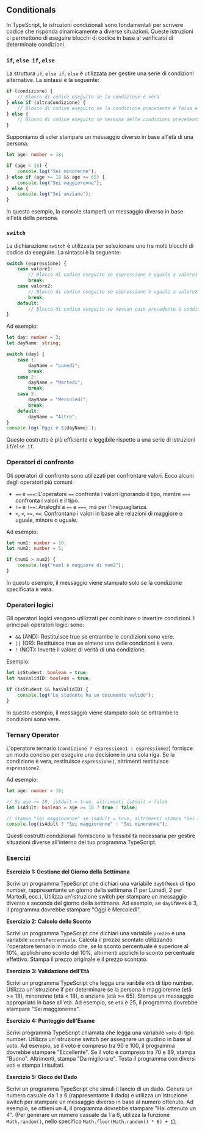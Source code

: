 ## Conditionals

In TypeScript, le istruzioni condizionali sono fondamentali per scrivere codice che risponda dinamicamente a diverse situazioni. Queste istruzioni ci permettono di eseguire blocchi di codice in base al verificarsi di determinate condizioni.

### `if`, `else if`, `else`

La struttura `if`, `else if`, `else` è utilizzata per gestire una serie di condizioni alternative. La sintassi è la seguente:

```typescript
if (condizione) {
    // Blocco di codice eseguito se la condizione è vera
} else if (altraCondizione) {
    // Blocco di codice eseguito se la condizione precedente è falsa e questa è vera
} else {
    // Blocco di codice eseguito se nessuna delle condizioni precedenti è vera
}
```

Supponiamo di voler stampare un messaggio diverso in base all'età di una persona.

```typescript
let age: number = 18;

if (age < 18) {
    console.log("Sei minorenne");
} else if (age >= 18 && age <= 65) {
    console.log("Sei maggiorenne");
} else {
    console.log("Sei anziano");
}
```

In questo esempio, la console stamperà un messaggio diverso in base all'età della persona.

### `switch`

La dichiarazione `switch` è utilizzata per selezionare uno tra molti blocchi di codice da eseguire. La sintassi è la seguente:

```typescript
switch (espressione) {
    case valore1:
        // Blocco di codice eseguito se espressione è uguale a valore1
        break;
    case valore2:
        // Blocco di codice eseguito se espressione è uguale a valore2
        break;
    default:
        // Blocco di codice eseguito se nessun caso precedente è soddisfatto
}
```

Ad esempio:

```typescript
let day: number = 3;
let dayName: string;

switch (day) {
    case 1:
        dayName = "Lunedì";
        break;
    case 2:
        dayName = "Martedì";
        break;
    case 3:
        dayName = "Mercoledì";
        break;
    default:
        dayName = "Altro";
}
console.log(`Oggi è ${dayName}`);
```

Questo costrutto è più efficiente e leggibile rispetto a una serie di istruzioni `if`/`else if`.

### Operatori di confronto

Gli operatori di confronto sono utilizzati per confrontare valori. Ecco alcuni degli operatori più comuni:

- `==` e `===`: L'operatore `==` confronta i valori ignorando il tipo, mentre `===` confronta i valori e il tipo.
- `!=` e `!==`: Analoghi a `==` e `===`, ma per l'ineguaglianza.
- `>`, `<`, `>=`, `<=`: Confrontano i valori in base alle relazioni di maggiore o uguale, minore o uguale.

Ad esempio:

```typescript
let num1: number = 10;
let num2: number = 5;

if (num1 > num2) {
    console.log("num1 è maggiore di num2");
}
```

In questo esempio, il messaggio viene stampato solo se la condizione specificata è vera.

### Operatori logici

Gli operatori logici vengono utilizzati per combinare o invertire condizioni. I principali operatori logici sono:

- `&&` (AND): Restituisce true se entrambe le condizioni sono vere.
- `||` (OR): Restituisce true se almeno una delle condizioni è vera.
- `!` (NOT): Inverte il valore di verità di una condizione.

Esempio:

```typescript
let isStudent: boolean = true;
let hasValidID: boolean = true;

if (isStudent && hasValidID) {
    console.log("Lo studente ha un documento valido");
}
```

In questo esempio, il messaggio viene stampato solo se entrambe le condizioni sono vere.

### Ternary Operator

L'operatore ternario (`condizione ? espressione1 : espressione2`) fornisce un modo conciso per eseguire una decisione in una sola riga. Se la condizione è vera, restituisce `espressione1`, altrimenti restituisce `espressione2`.

Ad esempio:

```typescript
let age: number = 18;

// Se age >= 18, isAdult = true, altrimenti isAdult = false
let isAdult: boolean = age >= 18 ? true : false;

// Stampa "Sei maggiorenne" se isAdult = true, altrimenti stampa "Sei minorenne"
console.log(isAdult ? "Sei maggiorenne" : "Sei minorenne");
```

Questi costrutti condizionali forniscono la flessibilità necessaria per gestire situazioni diverse all'interno del tuo programma TypeScript.

### Esercizi

**Esercizio 1: Gestione del Giorno della Settimana**

Scrivi un programma TypeScript che dichiari una variabile `dayOfWeek` di tipo number, rappresentante un giorno della settimana (1 per Lunedì, 2 per Martedì, ecc.). Utilizza un'istruzione switch per stampare un messaggio diverso a seconda del giorno della settimana. Ad esempio, se `dayOfWeek` è 3, il programma dovrebbe stampare "Oggi è Mercoledì".

**Esercizio 2: Calcolo dello Sconto**

Scrivi un programma TypeScript che dichiari una variabile `prezzo` e una variabile `scontoPercentuale`. Calcola il prezzo scontato utilizzando l'operatore ternario in modo che, se lo sconto percentuale è superiore al 10%, applichi uno sconto del 10%, altrimenti applichi lo sconto percentuale effettivo. Stampa il prezzo originale e il prezzo scontato.

**Esercizio 3: Validazione dell'Età**

Scrivi un programma TypeScript che legga una varibile `età` di tipo number. Utilizza un'istruzione if per determinare se la persona è maggiorenne (età >= 18), minorenne (età < 18), o anziana (età >= 65). Stampa un messaggio appropriato in base all'età. Ad esempio, se `età` è 25, il programma dovrebbe stampare "Sei maggiorenne".

**Esercizio 4: Punteggio dell'Esame**

Scrivi programma TypeScript chiamata che legga una variabile `voto` di tipo number. Utilizza un'istruzione switch per assegnare un giudizio in base al voto. Ad esempio, se il voto è compreso tra 90 e 100, il programma dovrebbe stampare "Eccellente". Se il voto è compreso tra 70 e 89, stampa "Buono". Altrimenti, stampa "Da migliorare". Testa il programma con diversi voti e stampa i risultati.

**Esercizio 5: Gioco del Dado**

Scrivi un programma TypeScript che simuli il lancio di un dado. Genera un numero casuale da 1 a 6 (rappresentante il dado) e utilizza un'istruzione switch per stampare un messaggio diverso in base al numero ottenuto. Ad esempio, se ottieni un 4, il programma dovrebbe stampare "Hai ottenuto un 4". (Per generare un numero casuale da 1 a 6, utilizza la funzione `Math.random()`, nello specifico `Math.floor(Math.random() * 6) + 1`);
